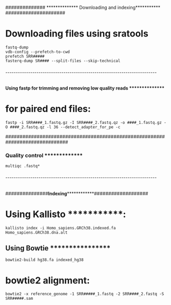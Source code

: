 ##############    ************** Downloading and indexing***********      #####################

# Downloading files using sratools
	
	fastq-dump  
	vdb-config --prefetch-to-cwd
	prefetch SRR#####
	fasterq-dump SR#### --split-files --skip-technical


######  -------------------------------------------------------------------------    #########

#### Using fastp for trimming and removing low quality reads **************

# for paired end files:
	fastp -i SRR####_1.fastq.gz -I SRR####_2.fastq.qz -o ####_1.fastq.gz -O ####_2.fastq.qz -l 36 --detect_adapter_for_pe -c


##############################################################################
### Quality control *************
	multiqc .fastq*


######  -------------------------------------------------------------------------    #########

###############**************************Indexing**************************************###################

# Using Kallisto ***********:
	kallisto index -i Homo_sapiens.GRCh38.indexed.fa Homo_sapiens.GRCh38.dna.alt 


## Using Bowtie ****************
	bowtie2-build hg38.fa indexed_hg38


# bowtie2 alignment:
	bowtie2 -x reference_genome -1 SRR#####_1.fastq -2 SRR####_2.fastq -S SRR#####.sam